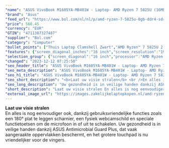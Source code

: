 ```yaml
---
"name": "ASUS VivoBook M1605YA-MB401W - Laptop- AMD Ryzen 7 5825U (16MB Cache, 2GHz), 8GB DDR4-SDRAM, 512GB SSD, 40.6 cm (16\") WUXGA 1920 x 1200 IPS, AMD Radeon Graphics, WLAN, Webcam, Windows 11 Home 64-bit"
"brand": "Asus"
"feed_url": "https://www.bol.com/nl/nl/p/amd-ryzen-7-5825u-8gb-ddr4-sdram-512gb-ssd-40-6-cm-wuxga-1920-x-1200-ips-amd-radeon-graphics-wlan-webcam-windows-11-home-64-bit/9300000164391994"
"price": 568.45
"currency": "EUR"
"GTIN": "4711387327487"
"supplier": "Bol.com"
"category": "Computer"
"bullet_points": ["Thuis Laptop Clamshell Zwart","AMD Ryzen™ 7 5825U 2 GHz","40,6 cm (16\") WUXGA 1920 x 1200 Pixels IPS LED backlight 16:10","8 GB DDR4-SDRAM","512 GB SSD","AMD Radeon Graphics","Wi-Fi 5 (802.11ac) Bluetooth 5.1","Lithium-Ion (Li-Ion) 42 Wh 45 W","Windows 11 Home 64-bit"]
"features": {"screen_diagonal_inches":"16 inch","screen_resolution":"1920 x 1200 Pixels","processor_family":"AMD Ryzen™ 7","memory_size":"8 GB","memory_type":"DDR4-SDRAM","total_storage_space":"512 GB","operating_system":"Windows","battery_capacity":"42 Wh","width":"358,7 mm","depth":"249,5 mm","height":"19,9 mm","weight":"1,88 kg","graphics":"WUXGA","graphics_card":"AMD Radeon Graphics"}
"selection_group": {"screen_diagonal":"16 inch","processor":"AMD Ryzen 7","changed_price_past_3_days":false,"product_family":"VivoBook"}
"changed": "2023-12-12 07:25:50"
"seo_header_title": "ASUS VivoBook M1605YA-MB401W - Laptop- AMD Ryzen 7 5825U (16MB Cache, 2GHz), 8GB DDR4-SDRAM, 512GB SSD, 40.6 cm (16\") WUXGA 1920 x 1200 IPS, AMD Radeon Graphics, WLAN, Webcam, Windows 11 Home 64-bit"
"seo_meta_description": "ASUS VivoBook M1605YA-MB401W - Laptop- AMD Ryzen 7 5825U (16MB Cache, 2GHz), 8GB DDR4-SDRAM, 512GB SSD, 40.6 cm (16\") WUXGA 1920 x 1200 IPS, AMD Radeon Graphics, WLAN, Webcam, Windows 11 Home 64-bit"
"seo_h1_title": "ASUS VivoBook M1605YA-MB401W - Laptop- AMD Ryzen 7 5825U (16MB Cache, 2GHz), 8GB DDR4-SDRAM, 512GB SSD, 40.6 cm (16\") WUXGA 1920 x 1200 IPS, AMD Radeon Graphics, WLAN, Webcam, Windows 11 Home 64-bit"
"seo_short_description": "<b>Laat uw visie stralen</b> <br />En alles is nog eenvoudiger ook, dankzij gebruiksvriendelijke functies zoals een 180° plat te leggen scharnier, een fysiek webcamschild en speciale functietoetsen om de microfoon in of uit te schakelen."
"seo_long_description": "Uw gezondheid is in veilige handen dankzij ASUS Antimicrobial Guard Plus, dat vaak aangeraakte oppervlakken beschermt, en het grotere touchpad is nu vriendelijker voor de vingers."
"short_description": "Laat uw visie stralen En alles is nog eenvoudiger ook, dankzij gebruiksvriendelijke functies zoals een 180° plat te leggen scharnier, een fysiek webcamschild en speciale functietoetsen om de microfoon in of uit te schakelen. Uw gezondheid is in veilige handen dankzij ASUS Antimicrobial Guard Plus, dat vaak aangeraakte oppervlakken beschermt, en het grotere touchpad is nu vriendelijker voor de vingers."
"external_image_url": "https://images.zakelijkelaptopkopen.nl/amd-ryzen-7-5825u-8gb-ddr4-sdram-512gb-ssd-40-6-cm-wuxga-1920-x-1200-ips-amd-radeon-graphics-wlan-webcam-windows-11-home-64-bit.webp"
---
```


<b>Laat uw visie stralen</b> <br />En alles is nog eenvoudiger ook, dankzij gebruiksvriendelijke functies zoals een 180° plat te leggen scharnier, een fysiek webcamschild en speciale functietoetsen om de microfoon in of uit te schakelen. Uw gezondheid is in veilige handen dankzij ASUS Antimicrobial Guard Plus, dat vaak aangeraakte oppervlakken beschermt, en het grotere touchpad is nu vriendelijker voor de vingers.